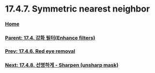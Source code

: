 # 17.4.7. Symmetric nearest neighbor

### [Home](./00-home.md)
### [Parent: 17.4. 강화 필터(Enhance filters)](./17-04-00-enhance-filters.md)
### [Prev: 17.4.6. Red eye removal](./17-04-06-red-eye-removal.md)
### [Next: 17.4.8. 선명하게 - Sharpen (unsharp mask)](./17-04-08-sharpen-unsharp-mask.md)
